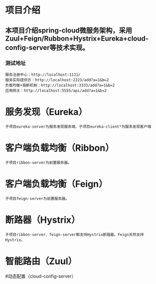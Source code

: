 # 项目介绍
## 本项目介绍spring-cloud微服务架构，采用Zuul+Feign/Rubbon+Hystrix+Eureka+cloud-config-server等技术实现。 ##
### 测试地址 ###
`服务注册中心：http://localhost:1111/`<br/>
`服务实际提供方：http://localhost:2223/add?a=1&b=2`<br/>
`负载均衡+熔断机制：http://localhost:3333/add?a=1&b=2`<br/>
`应用网关：http://localhost:5555/api/add?a=1&b=2`<br/>
# 服务发现（Eureka）
`子项目eureka-server为服务发现服务端、子项目eureka-client*为服务发现客户端`
# 客户端负载均衡（Ribbon）
`子项目ribbon-server为前置服务器。`
# 客户端负载均衡（Feign）
`子项目feign-server为前置服务器。`
# 断路器（Hystrix）
`子项目ribbon-server、feign-server都支持Hystrix断路器。Feign天然支持Hystrix。`
# 智能路由（Zuul）

#动态配置（cloud-config-server）
